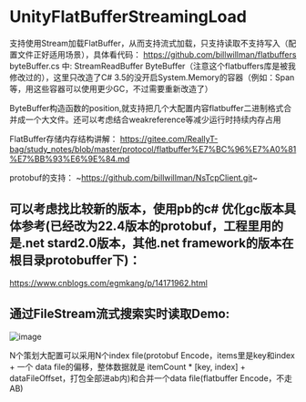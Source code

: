 # UnityFlatBufferStreamingLoad

支持使用Stream加载FlatBuffer，从而支持流式加载，只支持读取不支持写入（配置文件正好适用场景），具体看代码：
https://github.com/billwillman/flatbuffers
byteBuffer.cs 中: StreamReadBuffer ByteBuffer（注意这个flatbuffers库是被我修改过的），这里只改造了C# 3.5的没开启System.Memory的容器（例如：Span<T>等，用这些容器可以使用更少GC，不过需要重新改造了）

ByteBuffer构造函数的position,就支持把几个大配置内容flatbuffer二进制格式合并成一个大文件。还可以考虑结合weakreference等减少运行时持续内存占用

FlatBuffer存储内存结构讲解：
https://gitee.com/ReallyT-bag/study_notes/blob/master/protocol/flatbuffer%E7%BC%96%E7%A0%81%E7%BB%93%E6%9E%84.md

protobuf的支持：
~https://github.com/billwillman/NsTcpClient.git~

## 可以考虑找比较新的版本，使用pb的c# 优化gc版本具体参考(已经改为22.4版本的protobuf，工程里用的是.net stard2.0版本，其他.net framework的版本在根目录protobuffer下)：
https://www.cnblogs.com/egmkang/p/14171962.html

## 通过FileStream流式搜索实时读取Demo:

![image](https://user-images.githubusercontent.com/3533457/236686954-b7e7f8e2-970b-4b61-ab55-9d4ed9e93dd8.png)

N个策划大配置可以采用N个index file(protobuf Encode，items里是key和index + 一个 data file的偏移，整体数据就是 itemCount * [key, index] + dataFileOffset，打包全部进ab内)和合并一个data file(flatbuffer Encode，不走AB)

